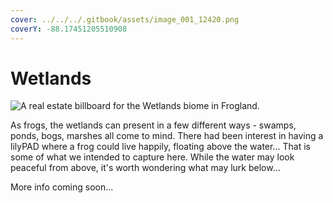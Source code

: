 ```yaml
---
cover: ../../../.gitbook/assets/image_001_12420.png
coverY: -88.17451205510908
---
```


# Wetlands

![A real estate billboard for the Wetlands biome in Frogland. ](https://imgur.com/iy70Yoz.jpg)

As frogs, the wetlands can present in a few different ways - swamps, ponds, bogs, marshes all come to mind. There had been interest in having a lilyPAD where a frog could live happily, floating above the water... That is some of what we intended to capture here. While the water may look peaceful from above, it's worth wondering what may lurk below...

More info coming soon...

